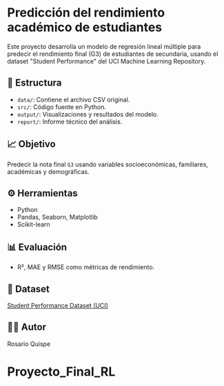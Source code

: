 # Predicción del rendimiento académico de estudiantes

Este proyecto desarrolla un modelo de regresión lineal múltiple para predecir el rendimiento final (G3) de estudiantes de secundaria, usando el dataset "Student Performance" del UCI Machine Learning Repository.

## 📂 Estructura

- `data/`: Contiene el archivo CSV original.
- `src/`: Código fuente en Python.
- `output/`: Visualizaciones y resultados del modelo.
- `report/`: Informe técnico del análisis.

## 📈 Objetivo

Predecir la nota final `G3` usando variables socioeconómicas, familiares, académicas y demográficas.

## ⚙️ Herramientas

- Python
- Pandas, Seaborn, Matplotlib
- Scikit-learn

## 📊 Evaluación

- R², MAE y RMSE como métricas de rendimiento.

## 📁 Dataset

[Student Performance Dataset (UCI)](https://archive.ics.uci.edu/dataset/320/student+performance)

## 👨‍💻 Autor

Rosario Quispe

# Proyecto_Final_RL
